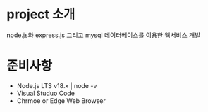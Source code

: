 # project 소개
node.js와 express.js 그리고 mysql 데이터베이스를 이용한 웹서비스 개발

# 준비사항
- Node.js LTS v18.x | node -v
- Visual Studuo Code
- Chrmoe or Edge Web Browser